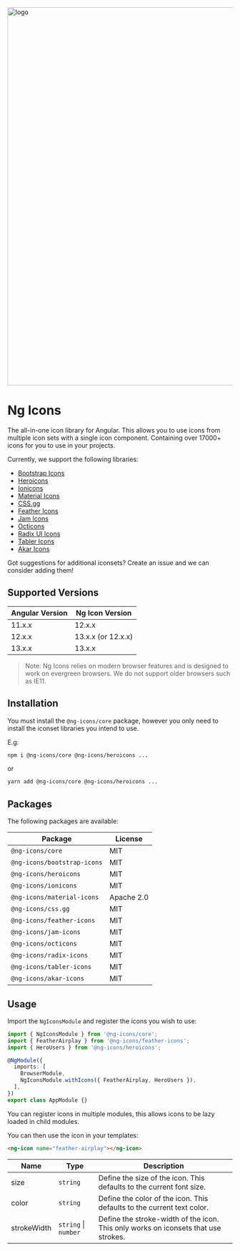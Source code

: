 
<img width="847" alt="logo" src="https://user-images.githubusercontent.com/20795331/142078474-da890691-b524-4144-9640-2f7f9da3a3a3.png">
 
# Ng Icons

The all-in-one icon library for Angular. This allows you to use icons from multiple icon sets with a single icon component.
Containing over 17000+ icons for you to use in your projects.

Currently, we support the following libraries:

- [Bootstrap Icons](https://icons.getbootstrap.com/)
- [Heroicons](https://heroicons.com/)
- [Ionicons](https://ionic.io/ionicons)
- [Material Icons](https://fonts.google.com/icons?selected=Material+Icons)
- [CSS.gg](https://css.gg/)
- [Feather Icons](https://feathericons.com/)
- [Jam Icons](https://jam-icons.com/)
- [Octicons](https://github.com/primer/octicons)
- [Radix UI Icons](https://icons.modulz.app/)
- [Tabler Icons](https://tabler-icons.io/)
- [Akar Icons](https://akaricons.com/)

Got suggestions for additional iconsets? Create an issue and we can consider adding them!

## Supported Versions

| Angular Version | Ng Icon Version    |
| --------------- | ------------------ |
| 11.x.x          | 12.x.x             |
| 12.x.x          | 13.x.x (or 12.x.x) |
| 13.x.x          | 13.x.x             |

> Note: Ng Icons relies on modern browser features and is designed to work on evergreen browsers. We do not support older browsers such as IE11.

## Installation

You must install the `@ng-icons/core` package, however you only need to install the iconset libraries you intend to use.

E.g:

```bash
npm i @ng-icons/core @ng-icons/heroicons ...
```

or

```bash
yarn add @ng-icons/core @ng-icons/heroicons ...
```

## Packages

The following packages are available:

| Package                     | License    |
| --------------------------- | ---------- |
| `@ng-icons/core`            | MIT        |
| `@ng-icons/bootstrap-icons` | MIT        |
| `@ng-icons/heroicons`       | MIT        |
| `@ng-icons/ionicons`        | MIT        |
| `@ng-icons/material-icons`  | Apache 2.0 |
| `@ng-icons/css.gg`          | MIT        |
| `@ng-icons/feather-icons`   | MIT        |
| `@ng-icons/jam-icons`       | MIT        |
| `@ng-icons/octicons`        | MIT        |
| `@ng-icons/radix-icons`     | MIT        |
| `@ng-icons/tabler-icons`    | MIT        |
| `@ng-icons/akar-icons`      | MIT        |

## Usage

Import the `NgIconsModule` and register the icons you wish to use:

```ts
import { NgIconsModule } from '@ng-icons/core';
import { FeatherAirplay } from '@ng-icons/feather-icons';
import { HeroUsers } from '@ng-icons/heroicons';

@NgModule({
  imports: [
    BrowserModule,
    NgIconsModule.withIcons({ FeatherAirplay, HeroUsers }),
  ],
})
export class AppModule {}
```

You can register icons in multiple modules, this allows icons to be lazy loaded in child modules.

You can then use the icon in your templates:

```html
<ng-icon name="feather-airplay"></ng-icon>
```

| Name        | Type                 | Description                                                                        |
| ----------- | -------------------- | ---------------------------------------------------------------------------------- |
| size        | `string`             | Define the size of the icon. This defaults to the current font size.               |
| color       | `string`             | Define the color of the icon. This defaults to the current text color.             |
| strokeWidth | `string` \| `number` | Define the stroke-width of the icon. This only works on iconsets that use strokes. |
